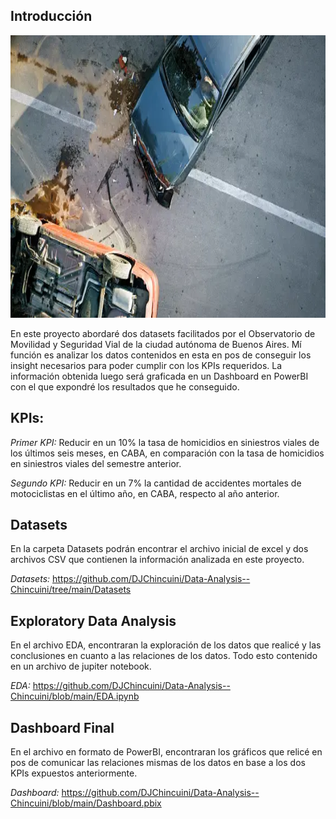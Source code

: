 ## Introducción
<p align='center'> <img src="Img\Foto portada.webp" width="942" height="452" ><p>

En este proyecto abordaré dos datasets facilitados por el Observatorio de Movilidad y Seguridad Vial de la ciudad autónoma de Buenos Aires. Mí función es analizar los datos contenidos en esta en pos de conseguir los insight necesarios para poder cumplir con los KPIs requeridos. La información obtenida luego será graficada en un Dashboard en PowerBI con el que expondré los resultados que he conseguido.

## KPIs:

*Primer KPI:* Reducir en un 10% la tasa de homicidios en siniestros viales de los últimos seis meses, en CABA, en comparación con la tasa de homicidios en siniestros viales del semestre anterior.

*Segundo KPI:* Reducir en un 7% la cantidad de accidentes mortales de motociclistas en el último año, en CABA, respecto al año anterior.

## Datasets

En la carpeta Datasets podrán encontrar el archivo inicial de excel y dos archivos CSV que contienen la información analizada en este proyecto.

*Datasets:* https://github.com/DJChincuini/Data-Analysis--Chincuini/tree/main/Datasets

## Exploratory Data Analysis

En el archivo EDA, encontraran la exploración de los datos que realicé y las conclusiones en cuanto a las relaciones de los datos. Todo esto contenido en un archivo de jupiter notebook.

*EDA:* https://github.com/DJChincuini/Data-Analysis--Chincuini/blob/main/EDA.ipynb

## Dashboard Final

En el archivo en formato de PowerBI, encontraran los gráficos que relicé en pos de comunicar las relaciones mismas de los datos en base a los dos KPIs expuestos anteriormente.

*Dashboard:* https://github.com/DJChincuini/Data-Analysis--Chincuini/blob/main/Dashboard.pbix